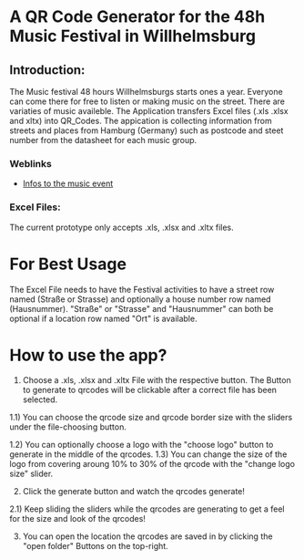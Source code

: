 # A QR Code Generator for the 48h Music Festival in Willhelmsburg

## Introduction: 
The Music festival 48 hours Willhelmsburgs starts ones a year.
Everyone can come there for free to listen or making music on the street.
There are variaties of music availeble.
The Application transfers Excel files (.xls .xlsx and xltx) into QR_Codes.
The appication is collecting information from streets and places from Hamburg (Germany) such as postcode and steet number from the datasheet for each music group. 

### Weblinks
- [Infos to the music event](https://48h.mvde.de/)



### Excel Files:
The current prototype only accepts .xls, .xlsx and .xltx files.

# For Best Usage
The Excel File needs to have the Festival activities to have a street row named (Straße or Strasse) and optionally a house number row named (Hausnummer).
"Straße" or "Strasse" and "Hausnummer" can both be optional if a location row named "Ort" is available.

# How to use the app?

1) Choose a .xls, .xlsx and .xltx File with the respective button.
   The Button to generate to qrcodes will be clickable after a correct file has been selected.

1.1) You can choose the qrcode size and qrcode border size with the sliders under the file-choosing button.

1.2) You can optionally choose a logo with the "choose logo" button to generate in the middle of the qrcodes.
1.3) You can change the size of the logo from covering aroung 10% to 30% of the qrcode with the "change logo size" slider.

2) Click the generate button and watch the qrcodes generate!

2.1) Keep sliding the sliders while the qrcodes are generating to get a feel for the size and look of the qrcodes!

3) You can open the location the qrcodes are saved in by clicking the "open folder" Buttons on the top-right.

